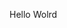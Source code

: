 Hello Wolrd













































































































































































































































































































































































